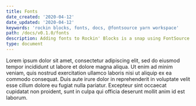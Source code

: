 ```yaml
---
title: Fonts
date_created: '2020-04-12'
date_updated: '2020-04-12'
keywords: 'rockin blocks, fonts, docs, @fontsource yarn workspace'
path: /docs/v0.1.0/fonts
description: Adding fonts to Rockin' Blocks is a snap using FontSource.
type: document
---
```

Lorem ipsum dolor sit amet, consectetur adipiscing elit, sed do eiusmod tempor incididunt ut labore et dolore magna aliqua. Ut enim ad minim veniam, quis nostrud exercitation ullamco laboris nisi ut aliquip ex ea commodo consequat. Duis aute irure dolor in reprehenderit in voluptate velit esse cillum dolore eu fugiat nulla pariatur. Excepteur sint occaecat cupidatat non proident, sunt in culpa qui officia deserunt mollit anim id est laborum.